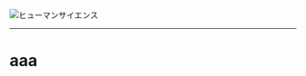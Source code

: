 ![ヒューマンサイエンス](https://www.science.co.jp/wordpress/wp-content/themes/humanscience/common/img/logo.jpg)


---

# aaa
